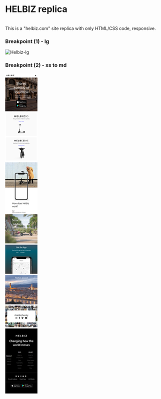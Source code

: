 # HELBIZ replica

<br>
This is a "helbiz.com" site replica with only HTML/CSS code, responsive.


### Breakpoint (1) - lg

![Helbiz-lg](img/my-helbiz-lg.png)


### Breakpoint (2) - xs to md

![Helbiz-lg](img/my-helbiz-xs_to_md.png)